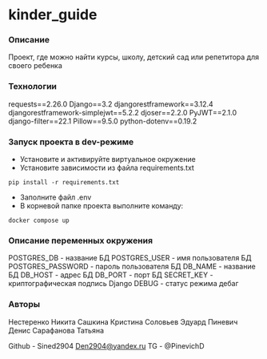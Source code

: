 # kinder_guide

### Описание
Проект, где можно найти курсы, школу, детский сад или репетитора для своего ребенка



### Технологии
requests==2.26.0
Django==3.2
djangorestframework==3.12.4
djangorestframework-simplejwt==5.2.2
djoser==2.2.0
PyJWT==2.1.0
django-filter==22.1
Pillow==9.5.0
python-dotenv==0.19.2

### Запуск проекта в dev-режиме
- Установите и активируйте виртуальное окружение
- Установите зависимости из файла requirements.txt
```
pip install -r requirements.txt
``` 
- Заполните файл .env
- В корневой папке проекта выполните команду:
```
docker compose up 
```

### Описание переменных окружения
POSTGRES_DB - название БД
POSTGRES_USER - имя пользователя БД
POSTGRES_PASSWORD - пароль пользователя БД
DB_NAME - название БД
DB_HOST - адрес БД
DB_PORT - порт БД
SECRET_KEY - криптографическая подпись Django
DEBUG - статус режима дебаг


### Авторы
Нестеренко Никита
Сашкина Кристина
Соловьев Эдуард
Пиневич Денис
Сарафанова Татьяна

Github - Sined2904
Den2904@yandex.ru
TG - @PinevichD
